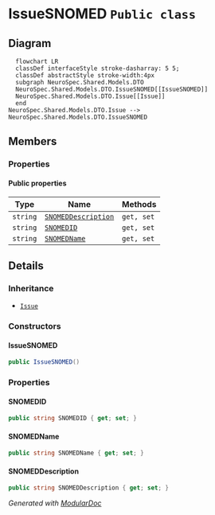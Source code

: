 # IssueSNOMED `Public class`

## Diagram
```mermaid
  flowchart LR
  classDef interfaceStyle stroke-dasharray: 5 5;
  classDef abstractStyle stroke-width:4px
  subgraph NeuroSpec.Shared.Models.DTO
  NeuroSpec.Shared.Models.DTO.IssueSNOMED[[IssueSNOMED]]
  NeuroSpec.Shared.Models.DTO.Issue[[Issue]]
  end
NeuroSpec.Shared.Models.DTO.Issue --> NeuroSpec.Shared.Models.DTO.IssueSNOMED
```

## Members
### Properties
#### Public  properties
| Type | Name | Methods |
| --- | --- | --- |
| `string` | [`SNOMEDDescription`](#snomeddescription) | `get, set` |
| `string` | [`SNOMEDID`](#snomedid) | `get, set` |
| `string` | [`SNOMEDName`](#snomedname) | `get, set` |

## Details
### Inheritance
 - [
`Issue`
](./neurospecsharedmodelsdto-Issue)

### Constructors
#### IssueSNOMED
```csharp
public IssueSNOMED()
```

### Properties
#### SNOMEDID
```csharp
public string SNOMEDID { get; set; }
```

#### SNOMEDName
```csharp
public string SNOMEDName { get; set; }
```

#### SNOMEDDescription
```csharp
public string SNOMEDDescription { get; set; }
```

*Generated with* [*ModularDoc*](https://github.com/hailstorm75/ModularDoc)
